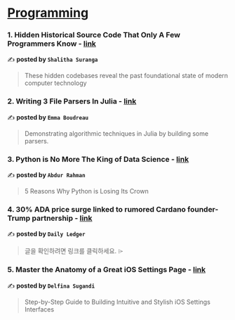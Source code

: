 
<h1><a href=https://medium.com/tag/programming/recommended target="_blank" rel="noopener noreferrer">Programming</a></h1>
<h3>1. Hidden Historical Source Code That Only A Few Programmers Know - <a href="https://medium.com/gitconnected/hidden-historical-source-code-that-only-a-few-programmers-know-1337c8482886" target="_blank" rel="noopener noreferrer">link</a></h3>

✍️ **posted by `Shalitha Suranga`**

<blockquote>These hidden codebases reveal the past foundational state of modern computer technology</blockquote>

<h3>2. Writing 3 File Parsers In Julia - <a href="https://medium.com/chifi-media/writing-3-file-parsers-in-julia-4cde8dc55233" target="_blank" rel="noopener noreferrer">link</a></h3>

✍️ **posted by `Emma Boudreau`**

<blockquote>Demonstrating algorithmic techniques in Julia by building some parsers.</blockquote>

<h3>3. Python is No More The King of Data Science - <a href="https://medium.com/stackademic/is-python-still-the-king-of-data-science-476f1e3191b3" target="_blank" rel="noopener noreferrer">link</a></h3>

✍️ **posted by `Abdur Rahman`**

<blockquote>5 Reasons Why Python is Losing Its Crown</blockquote>

<h3>4. 30% ADA price surge linked to rumored Cardano founder-Trump partnership - <a href="https://medium.com/@DailyLedger/30-ada-price-surge-linked-to-rumored-cardano-founder-trump-partnership-96b5171a42f2" target="_blank" rel="noopener noreferrer">link</a></h3>

✍️ **posted by `Daily Ledger`**

<blockquote>글을 확인하려면 링크를 클릭하세요. ⌲</blockquote>

<h3>5. Master the Anatomy of a Great iOS Settings Page - <a href="https://medium.com/code-like-a-girl/anatomy-of-an-ios-settings-page-3ae1c7536d04" target="_blank" rel="noopener noreferrer">link</a></h3>

✍️ **posted by `Delfina Sugandi`**

<blockquote>Step-by-Step Guide to Building Intuitive and Stylish iOS Settings Interfaces</blockquote>

